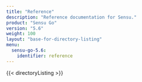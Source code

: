 ```yaml
---
title: "Reference"
description: "Reference documentation for Sensu."
product: "Sensu Go"
version: "5.6"
weight: 100
layout: "base-for-directory-listing"
menu:
  sensu-go-5.6:
    identifier: reference
---
```


{{< directoryListing >}}
